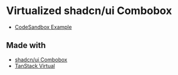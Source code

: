 # Virtualized shadcn/ui Combobox

- [CodeSandbox Example](https://codesandbox.io/p/devbox/github/oaarnikoivu/shadcn-virtualized-combobox)

## Made with

- [shadcn/ui Combobox](https://ui.shadcn.com/docs/components/combobox)
- [TanStack Virtual](https://tanstack.com/virtual/latest/docs/introduction)
